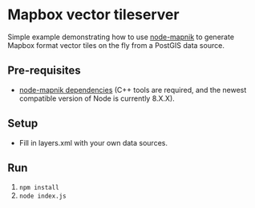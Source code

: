 # Mapbox vector tileserver

Simple example demonstrating how to use [node-mapnik](https://github.com/mapnik/node-mapnik) to generate Mapbox format vector tiles on the fly from a PostGIS data source.

## Pre-requisites

* [node-mapnik dependencies](https://github.com/mapnik/node-mapnik#depends) (C++ tools are required, and the newest compatible version of Node is currently 8.X.X).

## Setup

* Fill in layers.xml with your own data sources.

## Run

1. `npm install`
2. `node index.js`
